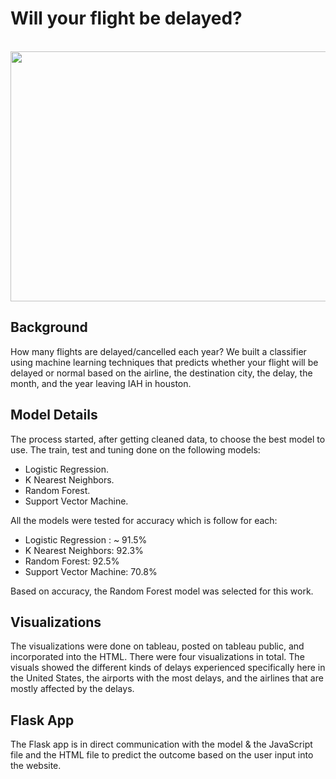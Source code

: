 # Will your flight be delayed? 
<br> 

<img src = "https://www.smartertravel.com/uploads/2013/10/stm52582875d01ca20131011.jpg" width = 600 height= 400>

## Background 

How many flights are delayed/cancelled each year? We built a classifier using machine learning techniques that predicts whether your flight will be delayed or normal based on the 
airline, the destination city, the delay, the month, and the year leaving IAH in houston. 

## Model Details 

The process started, after getting cleaned data, to choose the best model to use. The train, test and tuning done on the following models:

 - Logistic Regression.
 - K Nearest Neighbors.
 - Random Forest.
 - Support Vector Machine.

All the models were tested for accuracy which is follow for each:

 - Logistic Regression : ~ 91.5%
 - K Nearest Neighbors: 92.3%
 - Random Forest: 92.5%
 - Support Vector Machine: 70.8%

Based on accuracy, the Random Forest model was selected for this work.
  
## Visualizations 

The visualizations were done on tableau, posted on tableau public, and incorporated into the HTML. 
There were four visualizations in total. The visuals showed the different kinds of delays experienced specifically here in the United States, the airports with the most delays, and the airlines that are mostly affected by the delays.

## Flask App 

The Flask app is in direct communication with the model & the JavaScript file and the HTML file to predict the outcome based on the user input into the website. 




